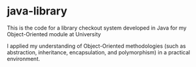 # java-library
This is the code for a library checkout system developed in Java for my Object-Oriented module at University

I applied my understanding of Object-Oriented methodologies (such as abstraction, inheritance, encapsulation, and polymorphism) in a practical environment.
